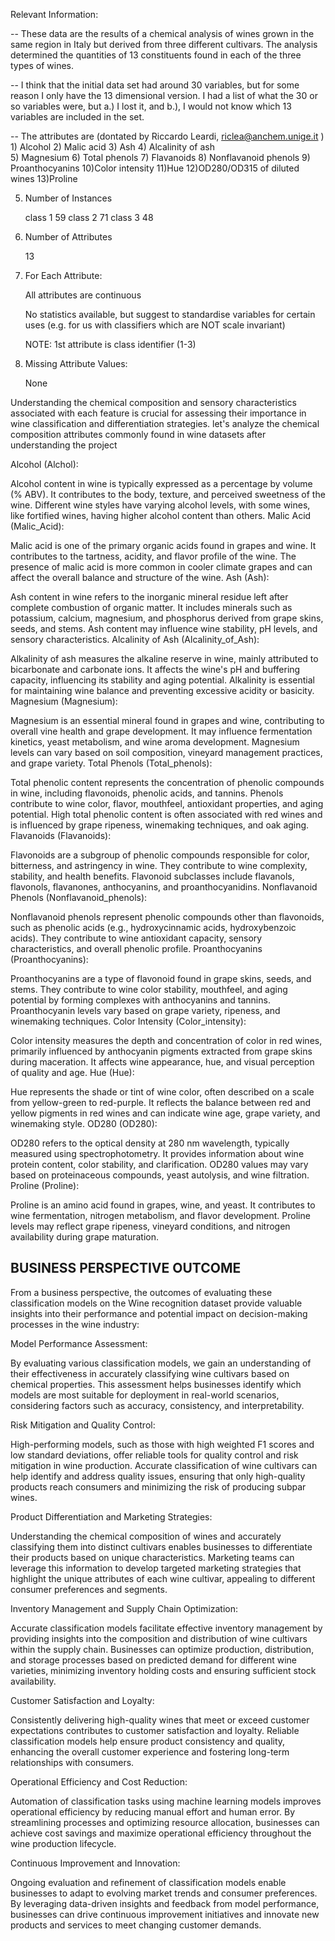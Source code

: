 Relevant Information:

   -- These data are the results of a chemical analysis of
      wines grown in the same region in Italy but derived from three
      different cultivars.
      The analysis determined the quantities of 13 constituents
      found in each of the three types of wines. 

   -- I think that the initial data set had around 30 variables, but 
      for some reason I only have the 13 dimensional version. 
      I had a list of what the 30 or so variables were, but a.) 
      I lost it, and b.), I would not know which 13 variables
      are included in the set.

   -- The attributes are (dontated by Riccardo Leardi, 
	riclea@anchem.unige.it )
 	1) Alcohol
 	2) Malic acid
 	3) Ash
	4) Alcalinity of ash  
 	5) Magnesium
	6) Total phenols
 	7) Flavanoids
 	8) Nonflavanoid phenols
 	9) Proanthocyanins
	10)Color intensity
 	11)Hue
 	12)OD280/OD315 of diluted wines
 	13)Proline            

5. Number of Instances

   class 1 59
	class 2 71
	class 3 48

6. Number of Attributes 
	
	13

7. For Each Attribute:

	All attributes are continuous
	
	No statistics available, but suggest to standardise
	variables for certain uses (e.g. for us with classifiers
	which are NOT scale invariant)

	NOTE: 1st attribute is class identifier (1-3)

8. Missing Attribute Values:

	None


Understanding the chemical composition and sensory characteristics associated with each feature is crucial for assessing their importance in wine classification and differentiation strategies. let's analyze the chemical composition attributes commonly found in wine datasets after understanding the project


Alcohol (Alchol):

Alcohol content in wine is typically expressed as a percentage by volume (% ABV).
It contributes to the body, texture, and perceived sweetness of the wine.
Different wine styles have varying alcohol levels, with some wines, like fortified wines, having higher alcohol content than others.
Malic Acid (Malic_Acid):

Malic acid is one of the primary organic acids found in grapes and wine.
It contributes to the tartness, acidity, and flavor profile of the wine.
The presence of malic acid is more common in cooler climate grapes and can affect the overall balance and structure of the wine.
Ash (Ash):

Ash content in wine refers to the inorganic mineral residue left after complete combustion of organic matter.
It includes minerals such as potassium, calcium, magnesium, and phosphorus derived from grape skins, seeds, and stems.
Ash content may influence wine stability, pH levels, and sensory characteristics.
Alcalinity of Ash (Alcalinity_of_Ash):

Alkalinity of ash measures the alkaline reserve in wine, mainly attributed to bicarbonate and carbonate ions.
It affects the wine's pH and buffering capacity, influencing its stability and aging potential.
Alkalinity is essential for maintaining wine balance and preventing excessive acidity or basicity.
Magnesium (Magnesium):

Magnesium is an essential mineral found in grapes and wine, contributing to overall vine health and grape development.
It may influence fermentation kinetics, yeast metabolism, and wine aroma development.
Magnesium levels can vary based on soil composition, vineyard management practices, and grape variety.
Total Phenols (Total_phenols):

Total phenolic content represents the concentration of phenolic compounds in wine, including flavonoids, phenolic acids, and tannins.
Phenols contribute to wine color, flavor, mouthfeel, antioxidant properties, and aging potential.
High total phenolic content is often associated with red wines and is influenced by grape ripeness, winemaking techniques, and oak aging.
Flavanoids (Flavanoids):

Flavonoids are a subgroup of phenolic compounds responsible for color, bitterness, and astringency in wine.
They contribute to wine complexity, stability, and health benefits.
Flavonoid subclasses include flavanols, flavonols, flavanones, anthocyanins, and proanthocyanidins.
Nonflavanoid Phenols (Nonflavanoid_phenols):

Nonflavanoid phenols represent phenolic compounds other than flavonoids, such as phenolic acids (e.g., hydroxycinnamic acids, hydroxybenzoic acids).
They contribute to wine antioxidant capacity, sensory characteristics, and overall phenolic profile.
Proanthocyanins (Proanthocyanins):

Proanthocyanins are a type of flavonoid found in grape skins, seeds, and stems.
They contribute to wine color stability, mouthfeel, and aging potential by forming complexes with anthocyanins and tannins.
Proanthocyanin levels vary based on grape variety, ripeness, and winemaking techniques.
Color Intensity (Color_intensity):

Color intensity measures the depth and concentration of color in red wines, primarily influenced by anthocyanin pigments extracted from grape skins during maceration.
It affects wine appearance, hue, and visual perception of quality and age.
Hue (Hue):

Hue represents the shade or tint of wine color, often described on a scale from yellow-green to red-purple.
It reflects the balance between red and yellow pigments in red wines and can indicate wine age, grape variety, and winemaking style.
OD280 (OD280):

OD280 refers to the optical density at 280 nm wavelength, typically measured using spectrophotometry.
It provides information about wine protein content, color stability, and clarification.
OD280 values may vary based on proteinaceous compounds, yeast autolysis, and wine filtration.
Proline (Proline):

Proline is an amino acid found in grapes, wine, and yeast.
It contributes to wine fermentation, nitrogen metabolism, and flavor development.
Proline levels may reflect grape ripeness, vineyard conditions, and nitrogen availability during grape maturation.


BUSINESS PERSPECTIVE OUTCOME
------------------------------------

From a business perspective, the outcomes of evaluating these classification models on the Wine recognition dataset provide valuable insights into their performance and potential impact on decision-making processes in the wine industry:

Model Performance Assessment:

By evaluating various classification models, we gain an understanding of their effectiveness in accurately classifying wine cultivars based on chemical properties.
This assessment helps businesses identify which models are most suitable for deployment in real-world scenarios, considering factors such as accuracy, consistency, and interpretability.

Risk Mitigation and Quality Control:

High-performing models, such as those with high weighted F1 scores and low standard deviations, offer reliable tools for quality control and risk mitigation in wine production.
Accurate classification of wine cultivars can help identify and address quality issues, ensuring that only high-quality products reach consumers and minimizing the risk of producing subpar wines.

Product Differentiation and Marketing Strategies:

Understanding the chemical composition of wines and accurately classifying them into distinct cultivars enables businesses to differentiate their products based on unique characteristics.
Marketing teams can leverage this information to develop targeted marketing strategies that highlight the unique attributes of each wine cultivar, appealing to different consumer preferences and segments.

Inventory Management and Supply Chain Optimization:

Accurate classification models facilitate effective inventory management by providing insights into the composition and distribution of wine cultivars within the supply chain.
Businesses can optimize production, distribution, and storage processes based on predicted demand for different wine varieties, minimizing inventory holding costs and ensuring sufficient stock availability.

Customer Satisfaction and Loyalty:

Consistently delivering high-quality wines that meet or exceed customer expectations contributes to customer satisfaction and loyalty.
Reliable classification models help ensure product consistency and quality, enhancing the overall customer experience and fostering long-term relationships with consumers.

Operational Efficiency and Cost Reduction:

Automation of classification tasks using machine learning models improves operational efficiency by reducing manual effort and human error.
By streamlining processes and optimizing resource allocation, businesses can achieve cost savings and maximize operational efficiency throughout the wine production lifecycle.

Continuous Improvement and Innovation:

Ongoing evaluation and refinement of classification models enable businesses to adapt to evolving market trends and consumer preferences.
By leveraging data-driven insights and feedback from model performance, businesses can drive continuous improvement initiatives and innovate new products and services to meet changing customer demands.
